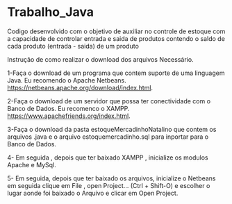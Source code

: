 # Trabalho_Java

Codigo desenvolvido com o objetivo de auxiliar no controle de estoque com a capacidade de controlar entrada e saida de produtos contendo o saldo de cada produto (entrada - saida) de um produto

Instrução de como realizar o download dos arquivos Necessário.

1-Faça o download de um programa que contem suporte de uma linguagem Java. Eu recomendo o Apache Netbeans. https://netbeans.apache.org/download/index.html.

2-Faça o download de um servidor que possa ter conectividade com o Banco de Dados. Eu recomenco o XAMPP. https://www.apachefriends.org/index.html.

3-Faça o download da pasta estoqueMercadinhoNatalino que contem os arquivos .java e o arquivo estoquemercadinho.sql para inportar para o Banco de Dados.

4- Em seguida , depois que ter baixado XAMPP , inicialize os modulos Apache e MySql.

5- Em seguida, depois que ter baixado os arquivos, inicialize o Netbeans em seguida clique em File , open Project...
(Ctrl + Shift-O) e escolher o lugar aonde foi baixado o Arquivo e clicar em Open Project.
